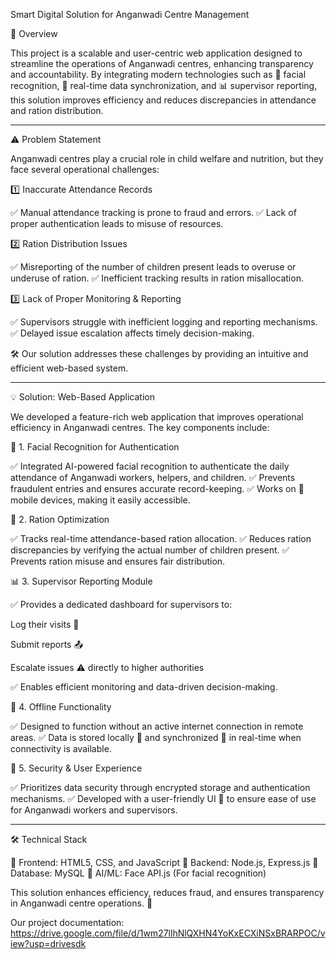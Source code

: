 
Smart Digital Solution for Anganwadi Centre Management

📌 Overview

This project is a scalable and user-centric web application designed to streamline the operations of Anganwadi centres, enhancing transparency and accountability. By integrating modern technologies such as 📸 facial recognition, 🔄 real-time data synchronization, and 📊 supervisor reporting, this solution improves efficiency and reduces discrepancies in attendance and ration distribution.


---

⚠️ Problem Statement

Anganwadi centres play a crucial role in child welfare and nutrition, but they face several operational challenges:

1️⃣ Inaccurate Attendance Records

✅ Manual attendance tracking is prone to fraud and errors.
✅ Lack of proper authentication leads to misuse of resources.

2️⃣ Ration Distribution Issues

✅ Misreporting of the number of children present leads to overuse or underuse of ration.
✅ Inefficient tracking results in ration misallocation.

3️⃣ Lack of Proper Monitoring & Reporting

✅ Supervisors struggle with inefficient logging and reporting mechanisms.
✅ Delayed issue escalation affects timely decision-making.

🛠️ Our solution addresses these challenges by providing an intuitive and efficient web-based system.


---

💡 Solution: Web-Based Application

We developed a feature-rich web application that improves operational efficiency in Anganwadi centres. The key components include:

📸 1. Facial Recognition for Authentication

✅ Integrated AI-powered facial recognition to authenticate the daily attendance of Anganwadi workers, helpers, and children.
✅ Prevents fraudulent entries and ensures accurate record-keeping.
✅ Works on 📱 mobile devices, making it easily accessible.

🍚 2. Ration Optimization

✅ Tracks real-time attendance-based ration allocation.
✅ Reduces ration discrepancies by verifying the actual number of children present.
✅ Prevents ration misuse and ensures fair distribution.

📊 3. Supervisor Reporting Module

✅ Provides a dedicated dashboard for supervisors to:

Log their visits 📝

Submit reports 📤

Escalate issues ⚠️ directly to higher authorities


✅ Enables efficient monitoring and data-driven decision-making.

📡 4. Offline Functionality

✅ Designed to function without an active internet connection in remote areas.
✅ Data is stored locally 📂 and synchronized 🔄 in real-time when connectivity is available.

🔐 5. Security & User Experience

✅ Prioritizes data security through encrypted storage and authentication mechanisms.
✅ Developed with a user-friendly UI 🎨 to ensure ease of use for Anganwadi workers and supervisors.


---

🛠️ Technical Stack

🎨 Frontend: HTML5, CSS, and JavaScript
🚀 Backend: Node.js, Express.js
💾 Database: MySQL
🤖 AI/ML: Face API.js (For facial recognition)

This solution enhances efficiency, reduces fraud, and ensures transparency in Anganwadi centre operations. 🚀

Our project documentation: https://drive.google.com/file/d/1wm27llhNlQXHN4YoKxECXiNSxBRARPOC/view?usp=drivesdk
